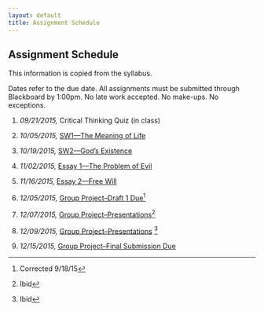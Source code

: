 ```yaml
---
layout: default
title: Assignment Schedule
---
```




## Assignment Schedule
This information is copied from the syllabus. 

Dates refer to the due date. All assignments must be submitted through
Blackboard by 1:00pm. No late work accepted. No make-ups. No exceptions.

1.  *09/21/2015,* Critical Thinking Quiz (in class)

2.  *10/05/2015,* [SW1—The Meaning of
    Life](http://scoconno.github.io/Teaching/Examined/Meaning/SW1/)

3.  *10/19/2015,* [SW2—God’s
    Existence](http://scoconno.github.io/Teaching/Examined/God/SW2/)

4.  *11/02/2015,* [Essay 1—The Problem of
    Evil](http://scoconno.github.io/Teaching/Examined/God/Essay1)

5.  *11/16/2015,* [Essay 2—Free
    Will](http://scoconno.github.io/Teaching/Examined/FreeWill/Essay/)

6.  *12/05/2015,* [Group Project–Draft 1
    Due](http://scoconno.github.io/Teaching/Examined/Applied/Group/)[^1]

7.  *12/07/2015,* [Group
    Project–Presentations](http://scoconno.github.io/Teaching/Examined/Applied/Group/)[^2]

8.  *12/09/2015,* [Group
    Project–Presentations](http://scoconno.github.io/Teaching/Examined/Applied/Group/)
    [^3]

9.  *12/15/2015,* [Group Project–Final Submission
    Due](http://scoconno.github.io/Teaching/Examined/Applied/Group/)

[^1]: Corrected 9/18/15

[^2]: Ibid

[^3]: Ibid